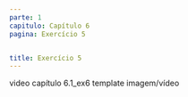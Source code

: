 ```yaml
---
parte: 1
capitulo: Capítulo 6
pagina: Exercício 5


title: Exercício 5
---
```


video capítulo 6.1_ex6
template imagem/vídeo
